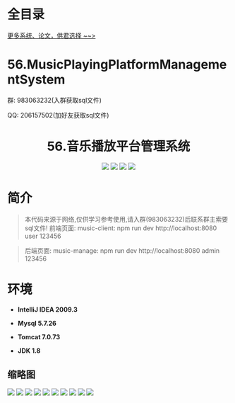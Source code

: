 # 全目录

[更多系统、论文，供君选择 ~~>](https://www.yuque.com/wisebit/blog)

# 56.MusicPlayingPlatformManagementSystem

<p>群: 983063232(入群获取sql文件)</p>
<p>QQ: 206157502(加好友获取sql文件)</p>

<p><h1 align="center">56.音乐播放平台管理系统</h1></p>


<p align="center">
	<img src="https://img.shields.io/badge/jdk-1.8-orange.svg"/>
    <img src="https://img.shields.io/badge/springboot-5.x-lightgrey.svg"/>
    <img src="https://img.shields.io/badge/mybatis-3.x-blue.svg"/>
    <img src="https://img.shields.io/badge/vue-3.x-yellow.svg"/>
</p>

# 简介


> 本代码来源于网络,仅供学习参考使用,请入群(983063232)后联系群主索要sql文件!
>前端页面:
music-client: npm run dev
http://localhost:8080 user 123456

>后端页面:
music-manage: npm run dev
http://localhost:8080 admin  123456




# 环境

- <b>IntelliJ IDEA 2009.3</b>

- <b>Mysql 5.7.26</b>

- <b>Tomcat 7.0.73</b>

- <b>JDK 1.8</b>




## 缩略图

![](https://bitwise.oss-cn-heyuan.aliyuncs.com/2024/9/10/53999acb-440f-48d5-a4f2-1f8e8ff2a541.png)
![](https://bitwise.oss-cn-heyuan.aliyuncs.com/2024/9/10/3ef86c18-caeb-4d7e-bee1-b689589c7358.png)
![](https://bitwise.oss-cn-heyuan.aliyuncs.com/2024/9/10/62968d0e-df2d-4944-9bd9-8d25a6bbb26b.png)
![](https://bitwise.oss-cn-heyuan.aliyuncs.com/2024/9/10/ec549731-5c44-47bb-adc9-8d032c426933.png)
![](https://bitwise.oss-cn-heyuan.aliyuncs.com/2024/9/10/903f76cd-9cfa-4cde-b23a-4074c09e089f.png)
![](https://bitwise.oss-cn-heyuan.aliyuncs.com/2024/9/10/5e50b89c-86db-410e-aedd-ea6515189224.png)
![](https://bitwise.oss-cn-heyuan.aliyuncs.com/2024/9/10/2f01474f-af08-483d-8e01-1d5b5ac47bd5.png)
![](https://bitwise.oss-cn-heyuan.aliyuncs.com/2024/9/10/616cb369-4f19-43b5-85ce-755ef44b4f7f.png)
![](https://bitwise.oss-cn-heyuan.aliyuncs.com/2024/9/10/d6c6f8a0-ff96-4914-8e4e-55ebee896eeb.png)
![](https://bitwise.oss-cn-heyuan.aliyuncs.com/2024/9/10/87cd5174-e198-4a61-b020-af8cfb22029c.png)




